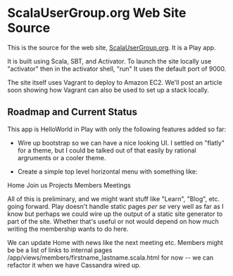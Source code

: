 ScalaUserGroup.org Web Site Source
==================================

This is the source for the web site, [ScalaUserGroup.org](http://ScalaUserGroup.org).  It is a Play app.

It is built using Scala, SBT, and Activator.  To launch the site locally 
use "activator" then in the activator shell, "run"  It uses the default port of 9000.

The site itself uses Vagrant to deploy to Amazon EC2.  We'll post an article soon showing how 
Vagrant can also be used to set up a stack locally.

Roadmap and Current Status
--------------------------

This app is HelloWorld in Play with only the following features added so far:

* Wire up bootstrap so we can have a nice looking UI.  I settled on "flatly" for a theme,
but I could be talked out of that easily by rational argruments or a cooler theme.

* Create a simple top level horizontal menu with something like:

Home	Join us 	Projects  	Members		Meetings

All of this is preliminary, and we might want stuff like "Learn", "Blog", etc. going forward.
Play doesn't handle static pages *per se* very well as far as I know but perhaps we could wire up the output of a static site generator to part of the site.  Whether that's useful or not would depend on how
much writing the membership wants to do here.

We can update Home with news like the next meeting etc.  Members might be be a list of links to internal pages /app/views/members/firstname_lastname.scala.html for now -- we can refactor it when we have Cassandra wired up.

